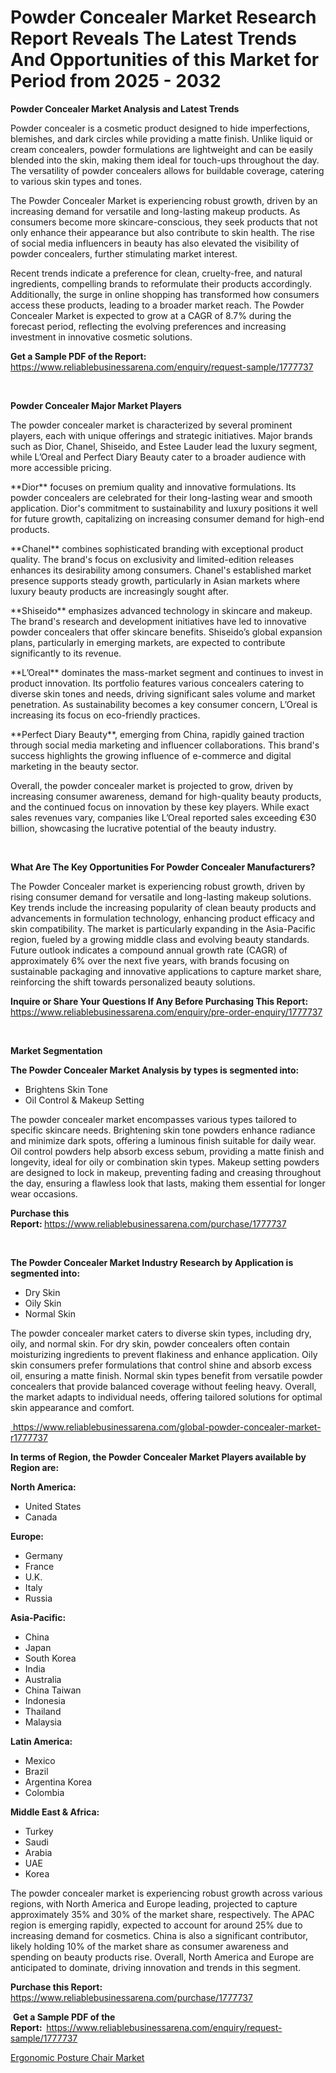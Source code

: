 <p><h1>Powder Concealer Market Research Report Reveals The Latest Trends And Opportunities of this Market for Period from 2025 - 2032</h1></p><p><strong>Powder Concealer Market Analysis and Latest Trends</strong></p>
<p><p>Powder concealer is a cosmetic product designed to hide imperfections, blemishes, and dark circles while providing a matte finish. Unlike liquid or cream concealers, powder formulations are lightweight and can be easily blended into the skin, making them ideal for touch-ups throughout the day. The versatility of powder concealers allows for buildable coverage, catering to various skin types and tones. </p><p>The Powder Concealer Market is experiencing robust growth, driven by an increasing demand for versatile and long-lasting makeup products. As consumers become more skincare-conscious, they seek products that not only enhance their appearance but also contribute to skin health. The rise of social media influencers in beauty has also elevated the visibility of powder concealers, further stimulating market interest. </p><p>Recent trends indicate a preference for clean, cruelty-free, and natural ingredients, compelling brands to reformulate their products accordingly. Additionally, the surge in online shopping has transformed how consumers access these products, leading to a broader market reach. The Powder Concealer Market is expected to grow at a CAGR of 8.7% during the forecast period, reflecting the evolving preferences and increasing investment in innovative cosmetic solutions.</p></p>
<p><strong>Get a Sample PDF of the Report:&nbsp;</strong> <a href="https://www.reliablebusinessarena.com/enquiry/request-sample/1777737?utm_campaign=2175&utm_medium=2&utm_source=Github&utm_content=ia&utm_term=04042025&utm_id=powder-concealer">https://www.reliablebusinessarena.com/enquiry/request-sample/1777737</a></p>
<p>&nbsp;</p>
<p><strong>Powder Concealer Major Market Players</strong></p>
<p><p>The powder concealer market is characterized by several prominent players, each with unique offerings and strategic initiatives. Major brands such as Dior, Chanel, Shiseido, and Estee Lauder lead the luxury segment, while L’Oreal and Perfect Diary Beauty cater to a broader audience with more accessible pricing.</p><p>**Dior** focuses on premium quality and innovative formulations. Its powder concealers are celebrated for their long-lasting wear and smooth application. Dior's commitment to sustainability and luxury positions it well for future growth, capitalizing on increasing consumer demand for high-end products.</p><p>**Chanel** combines sophisticated branding with exceptional product quality. The brand's focus on exclusivity and limited-edition releases enhances its desirability among consumers. Chanel's established market presence supports steady growth, particularly in Asian markets where luxury beauty products are increasingly sought after.</p><p>**Shiseido** emphasizes advanced technology in skincare and makeup. The brand's research and development initiatives have led to innovative powder concealers that offer skincare benefits. Shiseido’s global expansion plans, particularly in emerging markets, are expected to contribute significantly to its revenue.</p><p>**L’Oreal** dominates the mass-market segment and continues to invest in product innovation. Its portfolio features various concealers catering to diverse skin tones and needs, driving significant sales volume and market penetration. As sustainability becomes a key consumer concern, L’Oreal is increasing its focus on eco-friendly practices.</p><p>**Perfect Diary Beauty**, emerging from China, rapidly gained traction through social media marketing and influencer collaborations. This brand's success highlights the growing influence of e-commerce and digital marketing in the beauty sector.</p><p>Overall, the powder concealer market is projected to grow, driven by increasing consumer awareness, demand for high-quality beauty products, and the continued focus on innovation by these key players. While exact sales revenues vary, companies like L’Oreal reported sales exceeding €30 billion, showcasing the lucrative potential of the beauty industry.</p></p>
<p>&nbsp;</p>
<p><strong>What Are The Key Opportunities For Powder Concealer Manufacturers?</strong></p>
<p><p>The Powder Concealer market is experiencing robust growth, driven by rising consumer demand for versatile and long-lasting makeup solutions. Key trends include the increasing popularity of clean beauty products and advancements in formulation technology, enhancing product efficacy and skin compatibility. The market is particularly expanding in the Asia-Pacific region, fueled by a growing middle class and evolving beauty standards. Future outlook indicates a compound annual growth rate (CAGR) of approximately 6% over the next five years, with brands focusing on sustainable packaging and innovative applications to capture market share, reinforcing the shift towards personalized beauty solutions.</p></p>
<p><strong>Inquire or Share Your Questions If Any Before Purchasing This Report:</strong> <a href="https://www.reliablebusinessarena.com/enquiry/pre-order-enquiry/1777737?utm_campaign=2175&utm_medium=2&utm_source=Github&utm_content=ia&utm_term=04042025&utm_id=powder-concealer">https://www.reliablebusinessarena.com/enquiry/pre-order-enquiry/1777737</a></p>
<p>&nbsp;</p>
<p><strong>Market Segmentation</strong></p>
<p><strong>The Powder Concealer Market Analysis by types is segmented into:</strong></p>
<p><ul><li>Brightens Skin Tone</li><li>Oil Control & Makeup Setting</li></ul></p>
<p><p>The powder concealer market encompasses various types tailored to specific skincare needs. Brightening skin tone powders enhance radiance and minimize dark spots, offering a luminous finish suitable for daily wear. Oil control powders help absorb excess sebum, providing a matte finish and longevity, ideal for oily or combination skin types. Makeup setting powders are designed to lock in makeup, preventing fading and creasing throughout the day, ensuring a flawless look that lasts, making them essential for longer wear occasions.</p></p>
<p><strong>Purchase this Report:&nbsp;</strong><a href="https://www.reliablebusinessarena.com/purchase/1777737?utm_campaign=2175&utm_medium=2&utm_source=Github&utm_content=ia&utm_term=04042025&utm_id=powder-concealer">https://www.reliablebusinessarena.com/purchase/1777737</a></p>
<p>&nbsp;</p>
<p><strong>The Powder Concealer Market Industry Research by Application is segmented into:</strong></p>
<p><ul><li>Dry Skin</li><li>Oily Skin</li><li>Normal Skin</li></ul></p>
<p><p>The powder concealer market caters to diverse skin types, including dry, oily, and normal skin. For dry skin, powder concealers often contain moisturizing ingredients to prevent flakiness and enhance application. Oily skin consumers prefer formulations that control shine and absorb excess oil, ensuring a matte finish. Normal skin types benefit from versatile powder concealers that provide balanced coverage without feeling heavy. Overall, the market adapts to individual needs, offering tailored solutions for optimal skin appearance and comfort.</p></p>
<p><a href="https://www.reliablebusinessarena.com/global-powder-concealer-market-r1777737?utm_campaign=2175&utm_medium=2&utm_source=Github&utm_content=ia&utm_term=04042025&utm_id=powder-concealer">&nbsp;https://www.reliablebusinessarena.com/global-powder-concealer-market-r1777737</a></p>
<p><strong>In terms of Region, the Powder Concealer Market Players available by Region are:</strong></p>
<p>
    <p> <strong> North America: </strong>
        <ul>
            <li>United States</li>
            <li>Canada</li>
        </ul>
        </p> 
    <p> <strong> Europe: </strong>
        <ul>
            <li>Germany</li>
            <li>France</li>
            <li>U.K.</li>
            <li>Italy</li>
            <li>Russia</li>
        </ul>
        </p> 
    <p> <strong> Asia-Pacific: </strong>
        <ul>
            <li>China</li>
            <li>Japan</li>
            <li>South Korea</li>
            <li>India</li>
            <li>Australia</li>
            <li>China Taiwan</li>
            <li>Indonesia</li>
            <li>Thailand</li>
            <li>Malaysia</li>
        </ul>
        </p> 
    <p> <strong> Latin America: </strong>
        <ul>
            <li>Mexico</li>
            <li>Brazil</li>
            <li>Argentina Korea</li>
            <li>Colombia</li>
        </ul>
        </p> 
    <p> <strong> Middle East & Africa: </strong>
        <ul>
            <li>Turkey</li>
            <li>Saudi</li>
            <li>Arabia</li>
            <li>UAE</li>
            <li>Korea</li>
        </ul>
    </p>
    </p>
<p><p>The powder concealer market is experiencing robust growth across various regions, with North America and Europe leading, projected to capture approximately 35% and 30% of the market share, respectively. The APAC region is emerging rapidly, expected to account for around 25% due to increasing demand for cosmetics. China is also a significant contributor, likely holding 10% of the market share as consumer awareness and spending on beauty products rise. Overall, North America and Europe are anticipated to dominate, driving innovation and trends in this segment.</p></p>
<p><strong>Purchase this Report: </strong><a href="https://www.reliablebusinessarena.com/purchase/1777737?utm_campaign=2175&utm_medium=2&utm_source=Github&utm_content=ia&utm_term=04042025&utm_id=powder-concealer">https://www.reliablebusinessarena.com/purchase/1777737</a></p>
<p>&nbsp;<strong>Get a Sample PDF of the Report:&nbsp;&nbsp;</strong><a href="https://www.reliablebusinessarena.com/enquiry/request-sample/1777737?utm_campaign=2175&utm_medium=2&utm_source=Github&utm_content=ia&utm_term=04042025&utm_id=powder-concealer">https://www.reliablebusinessarena.com/enquiry/request-sample/1777737</a></p>
<p><strong></strong></p>
<p><p><a href="https://github.com/JosephineMcguire65/Market-Research-Report-List-2/blob/main/ergonomic-posture-chair-market.md?utm_campaign=2175&utm_medium=2&utm_source=Github&utm_content=ia&utm_term=04042025&utm_id=powder-concealer">Ergonomic Posture Chair Market</a></p></p>